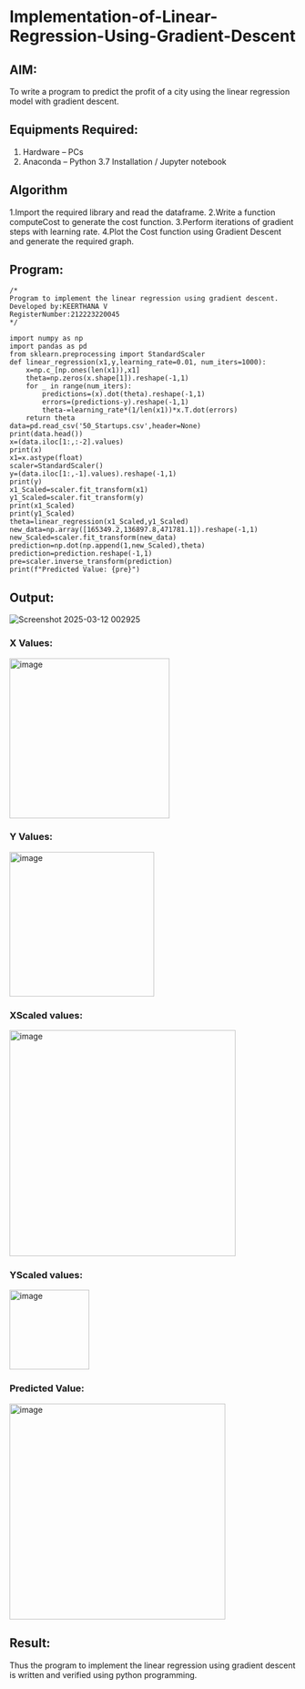 # Implementation-of-Linear-Regression-Using-Gradient-Descent

## AIM:
To write a program to predict the profit of a city using the linear regression model with gradient descent.

## Equipments Required:
1. Hardware – PCs
2. Anaconda – Python 3.7 Installation / Jupyter notebook

## Algorithm
1.Import the required library and read the dataframe.
2.Write a function computeCost to generate the cost function.
3.Perform iterations of gradient steps with learning rate.
4.Plot the Cost function using Gradient Descent and generate the required graph.
## Program:
```
/*
Program to implement the linear regression using gradient descent.
Developed by:KEERTHANA V
RegisterNumber:212223220045 
*/
```
```
import numpy as np
import pandas as pd
from sklearn.preprocessing import StandardScaler
def linear_regression(x1,y,learning_rate=0.01, num_iters=1000):
    x=np.c_[np.ones(len(x1)),x1]
    theta=np.zeros(x.shape[1]).reshape(-1,1)
    for _ in range(num_iters):
        predictions=(x).dot(theta).reshape(-1,1)
        errors=(predictions-y).reshape(-1,1)
        theta-=learning_rate*(1/len(x1))*x.T.dot(errors)
    return theta
data=pd.read_csv('50_Startups.csv',header=None)
print(data.head())
x=(data.iloc[1:,:-2].values)
print(x)
x1=x.astype(float)
scaler=StandardScaler()
y=(data.iloc[1:,-1].values).reshape(-1,1)
print(y)
x1_Scaled=scaler.fit_transform(x1)
y1_Scaled=scaler.fit_transform(y)
print(x1_Scaled)
print(y1_Scaled)
theta=linear_regression(x1_Scaled,y1_Scaled)
new_data=np.array([165349.2,136897.8,471781.1]).reshape(-1,1)
new_Scaled=scaler.fit_transform(new_data)
prediction=np.dot(np.append(1,new_Scaled),theta)
prediction=prediction.reshape(-1,1)
pre=scaler.inverse_transform(prediction)
print(f"Predicted Value: {pre}")
```
## Output:
![Screenshot 2025-03-12 002925](https://github.com/user-attachments/assets/fe75afdf-02dc-4917-9075-b33b5578aef3)

### X Values:

<img width="281" alt="image" src="https://github.com/user-attachments/assets/59fceb4a-f67d-4d03-9324-a7b519fe0c77" />


### Y Values:

<img width="254" alt="image" src="https://github.com/user-attachments/assets/47cae3bc-d51e-4eda-8485-520a1c884176" />

### XScaled values:

<img width="397" alt="image" src="https://github.com/user-attachments/assets/32c9f58e-af48-440f-a453-c99e9160d274" />

### YScaled values:

<img width="140" alt="image" src="https://github.com/user-attachments/assets/e7f3866d-9593-4247-b26f-dc65d6889d3a" />

### Predicted Value:

<img width="379" alt="image" src="https://github.com/user-attachments/assets/0bae5b4a-1372-426a-bddd-4c10d50d22ff" />



## Result:
Thus the program to implement the linear regression using gradient descent is written and verified using python programming.
